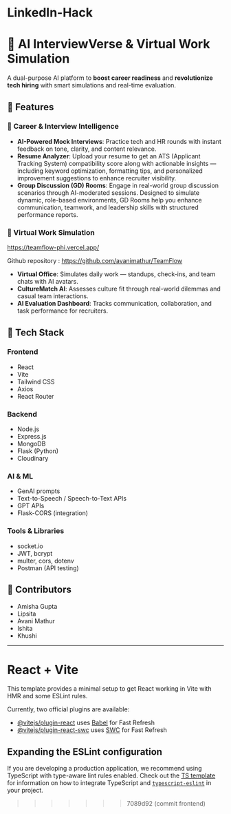 # LinkedIn-Hack
# 🚀 AI InterviewVerse & Virtual Work Simulation

A dual-purpose AI platform to **boost career readiness** and **revolutionize tech hiring** with smart simulations and real-time evaluation.


## 🎯 Features

### 🧠 Career & Interview Intelligence

* **AI-Powered Mock Interviews**: Practice tech and HR rounds with instant feedback on tone, clarity, and content relevance.
* **Resume Analyzer**: Upload your resume to get an ATS (Applicant Tracking System) compatibility score along with actionable insights — including keyword optimization, formatting tips, and personalized improvement suggestions to enhance recruiter visibility.
* **Group Discussion (GD) Rooms**: Engage in real-world group discussion scenarios through AI-moderated sessions. Designed to simulate dynamic, role-based environments, GD Rooms help you enhance communication, teamwork, and leadership skills with structured performance reports.


### 💼 Virtual Work Simulation
https://teamflow-phi.vercel.app/

Github repository : https://github.com/avanimathur/TeamFlow

* **Virtual Office**: Simulates daily work — standups, check-ins, and team chats with AI avatars.
* **CultureMatch AI**: Assesses culture fit through real-world dilemmas and casual team interactions.
* **AI Evaluation Dashboard**: Tracks communication, collaboration, and task performance for recruiters.


## 🧪 Tech Stack

### Frontend

* React
* Vite
* Tailwind CSS
* Axios
* React Router

### Backend

* Node.js
* Express.js
* MongoDB
* Flask (Python)
* Cloudinary

### AI & ML

* GenAI prompts
* Text-to-Speech / Speech-to-Text APIs
* GPT APIs
* Flask-CORS (integration)

### Tools & Libraries

* socket.io
* JWT, bcrypt
* multer, cors, dotenv
* Postman (API testing)

## 👥 Contributors

* Amisha Gupta
* Lipsita
* Avani Mathur
* Ishita
* Khushi

---

# React + Vite

This template provides a minimal setup to get React working in Vite with HMR and some ESLint rules.

Currently, two official plugins are available:

- [@vitejs/plugin-react](https://github.com/vitejs/vite-plugin-react/blob/main/packages/plugin-react) uses [Babel](https://babeljs.io/) for Fast Refresh
- [@vitejs/plugin-react-swc](https://github.com/vitejs/vite-plugin-react/blob/main/packages/plugin-react-swc) uses [SWC](https://swc.rs/) for Fast Refresh

## Expanding the ESLint configuration

If you are developing a production application, we recommend using TypeScript with type-aware lint rules enabled. Check out the [TS template](https://github.com/vitejs/vite/tree/main/packages/create-vite/template-react-ts) for information on how to integrate TypeScript and [`typescript-eslint`](https://typescript-eslint.io) in your project.
>>>>>>> 7089d92 (commit frontend)

